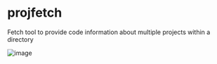 # projfetch

Fetch tool to provide code information about multiple projects within a directory

![image](https://github.com/user-attachments/assets/839fd13e-e148-45b3-a428-0f65722e07bc)

